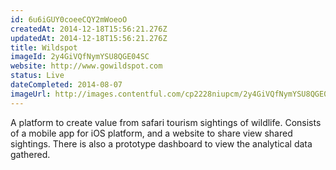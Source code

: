 ```yaml
---
id: 6u6iGUY0coeeCQY2mWoeoO
createdAt: 2014-12-18T15:56:21.276Z
updatedAt: 2014-12-18T15:56:21.276Z
title: Wildspot
imageId: 2y4GiVQfNymYSU8QGE04SC
website: http://www.gowildspot.com
status: Live
dateCompleted: 2014-08-07
imageUrl: http://images.contentful.com/cp2228niupcm/2y4GiVQfNymYSU8QGE04SC/0d7532973d2d0d293ffb763ae72e84d2/Screenshot_2014-11-18_12.40.43.png
---
```

A platform to create value from safari tourism sightings of wildlife. Consists of a mobile app for iOS platform, and a website to share view shared sightings. There is also a prototype dashboard to view the analytical data gathered.